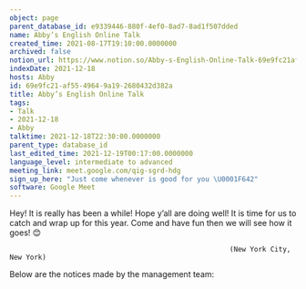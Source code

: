 ```yaml
---
object: page
parent_database_id: e9339446-880f-4ef0-8ad7-8ad1f507dded
name: Abby’s English Online Talk
created_time: 2021-08-17T19:10:00.0000000
archived: false
notion_url: https://www.notion.so/Abby-s-English-Online-Talk-69e9fc21af5549649a192680432d382a
indexDate: 2021-12-18
hosts: Abby
id: 69e9fc21-af55-4964-9a19-2680432d382a
title: Abby’s English Online Talk
tags:
- Talk
- 2021-12-18
- Abby
talktime: 2021-12-18T22:30:00.0000000
parent_type: database_id
last_edited_time: 2021-12-19T00:17:00.0000000
language_level: intermediate to advanced
meeting_link: meet.google.com/qig-sgrd-hdg
sign_up_here: "Just come whenever is good for you \U0001F642"
software: Google Meet
---
```


Hey! It is really has been a while! Hope y’all are doing well! It is time for us to catch and wrap up for this year. Come and have fun then we will see how it goes! 😊



                                                          (New York City, New York)



Below are the notices made by the management team:


